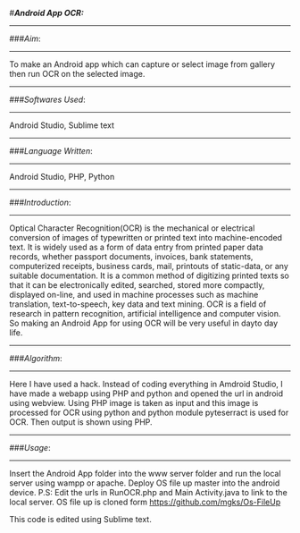 #***Android App OCR:***

----------
###*Aim*:

----------

To make an Android app which can capture or select image from gallery then run OCR on the selected image.

-------------
###*Softwares Used*:

-------------

Android Studio, Sublime text

-------------
###*Language Written*:

-------------

Android Studio, PHP, Python 


-------------
###*Introduction*:

-------------
Optical Character Recognition(OCR) is the mechanical  or electrical conversion of images of typewritten or printed text into machine-encoded text. It is widely used as a form of data entry from printed paper data records, whether passport documents, invoices, bank statements, computerized receipts, business cards, mail, printouts of static-data, or any suitable documentation. It is a common method of digitizing printed texts so that it can be electronically edited, searched, stored more compactly, displayed on-line, and used in machine processes such as machine translation, text-to-speech, key data and text mining. OCR is a field of research in pattern recognition, artificial intelligence and computer vision. So making an Android App for using OCR will be very useful in dayto day life.



-------------
###*Algorithm*:

-------------

Here I have used a hack. Instead of coding everything in Amdroid Studio, I have made a webapp using PHP and python and opened the url in android using webview. Using PHP image is taken as input and this image is processed for OCR using python and python module pyteserract is used for OCR. Then output is shown using PHP.

-------------
###*Usage*:

-------------

Insert the Android App folder into the www server folder and run the local server using wampp or apache. Deploy OS file up master into the android device.
P.S: Edit the urls in RunOCR.php and Main Activity.java to link to the local server. OS file up is cloned form https://github.com/mgks/Os-FileUp

This code is edited using Sublime text.
